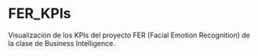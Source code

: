 # FER_KPIs
Visualización de los KPIs del proyecto FER (Facial Emotion Recognition) de la clase de Business Intelligence.
